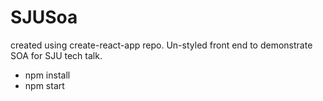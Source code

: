 # SJUSoa
created using create-react-app repo.
Un-styled front end to demonstrate SOA for SJU tech talk.

* npm install
* npm start
